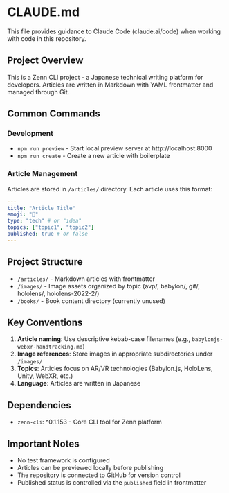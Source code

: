 # CLAUDE.md

This file provides guidance to Claude Code (claude.ai/code) when working with code in this repository.

## Project Overview

This is a Zenn CLI project - a Japanese technical writing platform for developers. Articles are written in Markdown with YAML frontmatter and managed through Git.

## Common Commands

### Development
- `npm run preview` - Start local preview server at http://localhost:8000
- `npm run create` - Create a new article with boilerplate

### Article Management
Articles are stored in `/articles/` directory. Each article uses this format:
```yaml
---
title: "Article Title"
emoji: "📝"
type: "tech" # or "idea"
topics: ["topic1", "topic2"]
published: true # or false
---
```

## Project Structure

- `/articles/` - Markdown articles with frontmatter
- `/images/` - Image assets organized by topic (avp/, babylon/, gif/, hololens/, hololens-2022-2/)
- `/books/` - Book content directory (currently unused)

## Key Conventions

1. **Article naming**: Use descriptive kebab-case filenames (e.g., `babylonjs-webxr-handtracking.md`)
2. **Image references**: Store images in appropriate subdirectories under `/images/`
3. **Topics**: Articles focus on AR/VR technologies (Babylon.js, HoloLens, Unity, WebXR, etc.)
4. **Language**: Articles are written in Japanese

## Dependencies

- `zenn-cli`: ^0.1.153 - Core CLI tool for Zenn platform

## Important Notes

- No test framework is configured
- Articles can be previewed locally before publishing
- The repository is connected to GitHub for version control
- Published status is controlled via the `published` field in frontmatter
